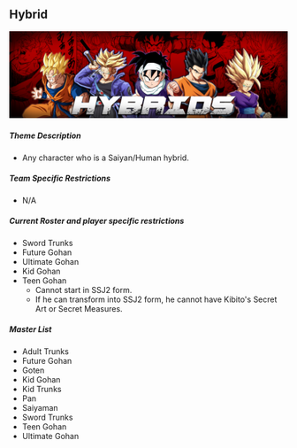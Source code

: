 ## Hybrid
![](../images/hybrids.jpg)

##### Theme Description
- Any character who is a Saiyan/Human hybrid. 

##### Team Specific Restrictions
- N/A

##### Current Roster and player specific restrictions

- Sword Trunks
- Future Gohan
- Ultimate Gohan
- Kid Gohan
- Teen Gohan
  - Cannot start in SSJ2 form.
  - If he can transform into SSJ2 form, he cannot have Kibito's Secret Art or Secret Measures.
  
##### Master List
- Adult Trunks
- Future Gohan
- Goten
- Kid Gohan
- Kid Trunks
- Pan
- Saiyaman
- Sword Trunks
- Teen Gohan
- Ultimate Gohan
